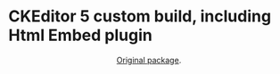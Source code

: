 CKEditor 5 custom build, including Html Embed plugin
========================================

<p align=center><a href="https://github.com/milenishte/ckeditor5-build-with-html-embed">Original package</a>.</p>

